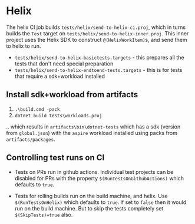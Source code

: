 # Helix

The helix CI job builds `tests/helix/send-to-helix-ci.proj`, which in turns builds the `Test` target on `tests/helix/send-to-helix-inner.proj`. This inner project uses the Helix SDK to construct `@(HelixWorkItem)`s, and send them to helix to run.

- `tests/helix/send-to-helix-basictests.targets` - this prepares all the tests that don't need special preparation
- `tests/helix/send-to-helix-endtoend-tests.targets` - this is for tests that require a sdk+workload installed

## Install sdk+workload from artifacts

1. `.\build.cmd -pack`
2. `dotnet build tests\workloads.proj`

.. which results in `artifacts\bin\dotnet-tests` which has a sdk (version from `global.json`) with the `aspire` workload installed using packs from `artifacts/packages`.

## Controlling test runs on CI

- Tests on PRs run in github actions. Individual test projects can be disabled for PRs with the property `$(RunTestsOnGithubActions)` which defaults to `true`.

- Tests for rolling builds run on the build machine, and helix. Use `$(RunTestsOnHelix)` which defaults to `true`. If set to `false` then it would run on the build machine. But to skip the tests completely set `$(SkipTests)=true` also.
